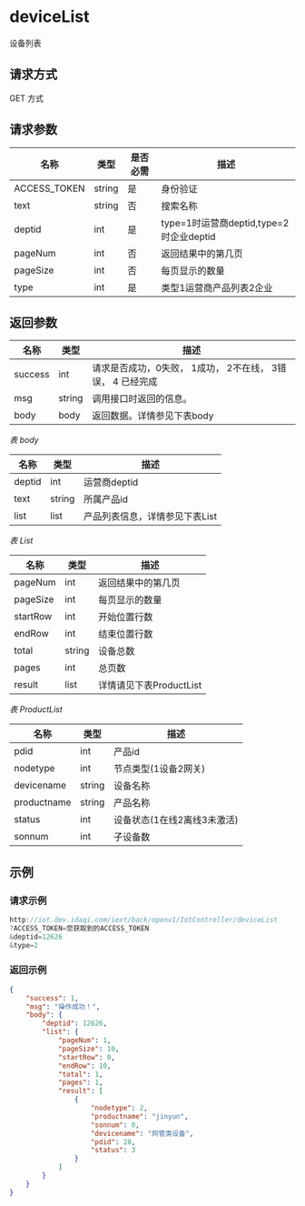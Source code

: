 # deviceList

设备列表

## 请求方式

GET 方式

## 请求参数

| 名称         | 类型   | 是否必需 | 描述                                    |
| ------------ | ------ | -------- | --------------------------------------- |
| ACCESS_TOKEN | string | 是       | 身份验证                                |
| text         | string | 否       | 搜索名称                                |
| deptid       | int    | 是       | type=1时运营商deptid,type=2时企业deptid |
| pageNum      | int    | 否       | 返回结果中的第几页                      |
| pageSize     | int    | 否       | 每页显示的数量                          |
| type         | int    | 是       | 类型1运营商产品列表2企业                |

## 返回参数

| 名称    | 类型   | 描述                                                       |
| ------- | ------ | ---------------------------------------------------------- |
| success | int    | 请求是否成功，0失败， 1成功， 2不在线， 3错误， 4 已经完成 |
| msg     | string | 调用接口时返回的信息。                                     |
| body    | body   | 返回数据。详情参见下表body                                 |

*表 body*

| 名称   | 类型   | 描述                           |
| ------ | ------ | ------------------------------ |
| deptid | int    | 运营商deptid                   |
| text   | string | 所属产品id                     |
| list   | list   | 产品列表信息，详情参见下表List |

*表 List*

| 名称     | 类型   | 描述                    |
| -------- | ------ | ----------------------- |
| pageNum  | int    | 返回结果中的第几页      |
| pageSize | int    | 每页显示的数量          |
| startRow | int    | 开始位置行数            |
| endRow   | int    | 结束位置行数            |
| total    | string | 设备总数                |
| pages    | int    | 总页数                  |
| result   | list   | 详情请见下表ProductList |

*表 ProductList*

| 名称        | 类型   | 描述                        |
| ----------- | ------ | --------------------------- |
| pdid        | int    | 产品id                      |
| nodetype    | int    | 节点类型(1设备2网关)        |
| devicename  | string | 设备名称                    |
| productname | string | 产品名称                    |
| status      | int    | 设备状态(1在线2离线3未激活) |
| sonnum      | int    | 子设备数                    |

## 示例

### 请求示例

```java
http://iot.dev.idaqi.com/iext/back/openv1/IotController/deviceList
?ACCESS_TOKEN=您获取到的ACCESS_TOKEN
&deptid=12626
&type=2
```

### 返回示例

```json
{
    "success": 1,
    "msg": "操作成功！",
    "body": {
        "deptid": 12626,
        "list": {
            "pageNum": 1,
            "pageSize": 10,
            "startRow": 0,
            "endRow": 10,
            "total": 1,
            "pages": 1,
            "result": [
                {
                    "nodetype": 2,
                    "productname": "jinyun",
                    "sonnum": 0,
                    "devicename": "网管类设备",
                    "pdid": 28,
                    "status": 3
                }
            ]
        }
    }
}
```

